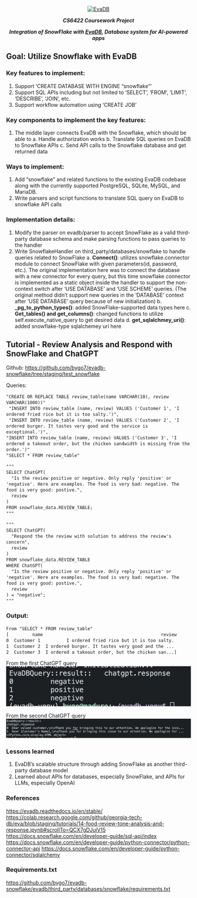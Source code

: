 <p align="center">
  <a href="https://evadb.readthedocs.io">
    <img src="https://raw.githubusercontent.com/georgia-tech-db/evadb/master/docs/images/evadb/evadb-full-logo.svg" width="40%" alt="EvaDB">
  </a>
</p>

<p align="center"><i><b>CS6422 Coursework Project</b></i></p>
<p align="center"><i><b>Integration of SnowFlake with  <a href="https://github.com/georgia-tech-db/evadb">EvaDB</a>, Database system for AI-powered apps</b></i></p>


## Goal: Utilize Snowflake with EvaDB

### Key features to implement:
1.	Support ‘CREATE DATABASE WITH ENGINE  “snowflake”’
2.	Support SQL APIs including but not limited to ‘SELECT’, ‘FROM’, ‘LIMIT’, ‘DESCRIBE’, ‘JOIN’, etc.
3.	Support workflow automation using ‘CREATE JOB’

### Key components to implement the key features:
1.	The middle layer connects EvaDB with the Snowflake, which should be able to
a.	Handle authorization works
b.	Translate SQL queries on EvaDB to Snowflake APIs
c.	Send API calls to the Snowflake database and get returned data

### Ways to implement:
1.	Add “snowflake” and related functions to the existing EvaDB codebase along with the currently supported PostgreSQL, SQLite, MySQL, and MariaDB.
2.	Write parsers and script functions to translate SQL query on EvaDB to snowflake API calls

### Implementation details:
1.	Modify the parser on evadb/parser to accept SnowFlake as a valid third-party database schema and make parsing functions to pass queries to the handler
2.	Write SnowflakeHandler on third_party/databases/snowflake to handle queries related to SnowFlake
    a.	<b>Connect()</b>: utilizes snowflake.connector module to connect SnowFlake with given parameters(id, password, etc.). The original implementation here was to connect the database with a new connector for every query, but this time snowflake connector is implemented as a static object inside the handler to support the non-context switch after ‘USE DATABASE’ and ‘USE SCHEME’ queries. (The original method didn’t support new queries in the ‘DATABASE’ context after ‘USE DATABASE’ query because of new initialization)
    b.	<b>_pg_to_python_types()</b>: added SnowFlake-supported data types here
    c.	<b>Get_tables() and get_columns()</b>: changed functions to utilize self.execute_native_query to get desired data
    d.	<b>get_sqlalchmey_uri()</b>: added snowflake-type sqlalchemey uri here

## Tutorial - Review Analysis and Respond with SnowFlake and ChatGPT
Github: https://github.com/bygo7/evadb-snowflake/tree/staging/test_snowflake

Queries:
```
"CREATE OR REPLACE TABLE review_table(name VARCHAR(10), review VARCHAR(1000))"
 "INSERT INTO review_table (name, review) VALUES ('Customer 1', 'I ordered fried rice but it is too salty.')",
 "INSERT INTO review_table (name, review) VALUES ('Customer 2', 'I ordered burger. It tastes very good and the service is exceptional.')",
"INSERT INTO review_table (name, review) VALUES ('Customer 3', 'I ordered a takeout order, but the chicken sandwidth is missing from the order.')"
"SELECT * FROM review_table"
```
```
"""
SELECT ChatGPT(
  "Is the review positive or negative. Only reply 'positive' or 'negative'. Here are examples. The food is very bad: negative. The food is very good: postive.",
  review
)
FROM snowflake_data.REVIEW_TABLE;
"""
```
```
"""
SELECT ChatGPT(
  "Respond the the review with solution to address the review's concern",
  review
)
FROM snowflake_data.REVIEW_TABLE
WHERE ChatGPT(
  "Is the review positive or negative. Only reply 'positive' or 'negative'. Here are examples. The food is very bad: negative. The food is very good: postive.",
  review
) = "negative";
"""
```
### Output:
```
From "SELECT * FROM review_table"
[         name                                             review
0  Customer 1          I ordered fried rice but it is too salty.
1  Customer 2  I ordered burger. It tastes very good and the ...
2  Customer 3  I ordered a takeout order, but the chicken san...]
```

From the first ChatGPT query
![title](data/assets/snowflake_query1.png)


From the second ChatGPT query
![title](data/assets/snowflake_query2.png)


### Lessons learned
1.	EvaDB’s scalable structure through adding SnowFlake as another third-party database model
2.	Learned about APIs for databases, especially SnowFlake, and APIs for LLMs, especially OpenAI

### References
https://evadb.readthedocs.io/en/stable/
https://colab.research.google.com/github/georgia-tech-db/eva/blob/staging/tutorials/14-food-review-tone-analysis-and-response.ipynb#scrollTo=QCX7gDJuiV15
https://docs.snowflake.com/en/developer-guide/sql-api/index
https://docs.snowflake.com/en/developer-guide/python-connector/python-connector-api
https://docs.snowflake.com/en/developer-guide/python-connector/sqlalchemy

### Requirements.txt
https://github.com/bygo7/evadb-snowflake/evadb/third_party/databases/snowflake/requirements.txt